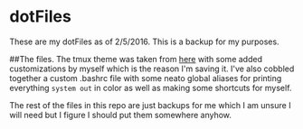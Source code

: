 # dotFiles
These are my dotFiles as of 2/5/2016. This is a backup for my purposes.

##The files.
The tmux theme was taken from [here](https://github.com/gpakosz/.tmux) with some added customizations by myself which is the reason I'm saving it. I've also cobbled together a custom .bashrc file with some neato global aliases for printing everything `system out` in color as well as making some shortcuts for myself.

The rest of the files in this repo are just backups for me which I am unsure I will need but I figure I should put them somewhere anyhow.
